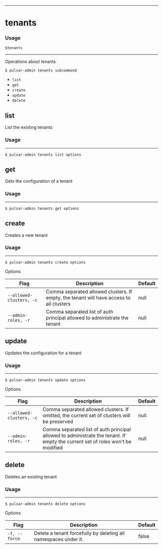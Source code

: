 ------------

# tenants

### Usage

`$tenants`

------------

Operations about tenants

```shell
$ pulsar-admin tenants subcommand
```

* `list`
* `get`
* `create`
* `update`
* `delete`

## list</em>

List the existing tenants

### Usage

------------

```shell
$ pulsar-admin tenants list options
```

## get</em>

Gets the configuration of a tenant

### Usage

------------

```shell
$ pulsar-admin tenants get options
```

## create</em>

Creates a new tenant

### Usage

------------

```shell
$ pulsar-admin tenants create options
```

Options

| Flag                     | Description                                                                             | Default |
|--------------------------|-----------------------------------------------------------------------------------------|---------|
| `--allowed-clusters, -c` | Comma separated allowed clusters. If empty, the tenant will have access to all clusters | null    |
| `--admin-roles, -r`      | Comma separated list of auth principal allowed to administrate the tenant               | null    |

## update</em>

Updates the configuration for a tenant

### Usage

------------

```shell
$ pulsar-admin tenants update options
```

Options

| Flag                     | Description                                                                                                                    | Default |
|--------------------------|--------------------------------------------------------------------------------------------------------------------------------|---------|
| `--allowed-clusters, -c` | Comma separated allowed clusters. If omitted, the current set of clusters will be preserved                                    | null    |
| `--admin-roles, -r`      | Comma separated list of auth principal allowed to administrate the tenant. If empty the current set of roles won't be modified | null    |

## delete</em>

Deletes an existing tenant

### Usage

------------

```shell
$ pulsar-admin tenants delete options
```

Options

| Flag          | Description                                                     | Default |
|---------------|-----------------------------------------------------------------|---------|
| `-f, --force` | Delete a tenant forcefully by deleting all namespaces under it. | false   |

